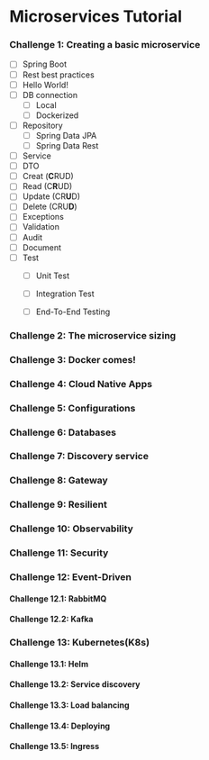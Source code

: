 # Microservices Tutorial

### Challenge 1: Creating a basic microservice

- [ ] Spring Boot
- [ ] Rest best practices
- [ ] Hello World!
- [ ] DB connection
  - [ ] Local
  - [ ] Dockerized
- [ ] Repository
  - [ ] Spring Data JPA
  - [ ] Spring Data Rest
- [ ] Service
- [ ] DTO
- [ ] Creat (**C**RUD)
- [ ] Read (C**R**UD)
- [ ] Update (CR**U**D)
- [ ] Delete (CRU**D**)
- [ ] Exceptions
- [ ] Validation
- [ ] Audit
- [ ] Document
- [ ] Test
  - [ ] Unit Test
  - [ ] Integration Test
  - [ ] End-To-End Testing


### Challenge 2: The microservice sizing

### Challenge 3: Docker comes!

### Challenge 4: Cloud Native Apps

### Challenge 5: Configurations

### Challenge 6: Databases

### Challenge 7: Discovery service

### Challenge 8: Gateway

### Challenge 9: Resilient

### Challenge 10: Observability

### Challenge 11: Security

### Challenge 12: Event-Driven
#### Challenge 12.1: RabbitMQ
#### Challenge 12.2: Kafka

### Challenge 13: Kubernetes(K8s)
#### Challenge 13.1: Helm
#### Challenge 13.2: Service discovery
#### Challenge 13.3: Load balancing
#### Challenge 13.4: Deploying
#### Challenge 13.5: Ingress

